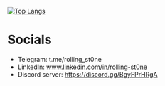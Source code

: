 [![Top Langs](https://github-readme-stats.vercel.app/api/top-langs/?username=anuraghazra&layout=compact)](https://github.com/anuraghazra/github-readme-stats)

# Socials

* Telegram: t.me/rolling_st0ne
* LinkedIn: www.linkedin.com/in/rolling-st0ne
* Discord server: https://discord.gg/BgyFPrHRgA
